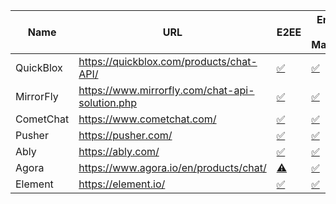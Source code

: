 | Name      | URL                                             | E2EE | Encryption Key Management | Group | File Share | Moderation | Presence | PNs  | Receipts | Analytics | Voice | Bots | Cost | Uptime | SLAs | Compliance | UI SDK | O11y | Funding |
| --------- | ----------------------------------------------- | ---- | ------------------------- | ----- | ---------- | ---------- | -------- | ---- | -------- | --------- | ----- | ---- | ---- | ------ | ---- | ---------- | ------ | ---- | ------- |
| QuickBlox | https://quickblox.com/products/chat-API/        | [✅](https://quickblox.com/blog/end-to-end-encryption-and-its-benefits-for-your-messenger-app/) | [✅](https://quickblox.com/hosting/hipaa-compliant-hosting/) | [✅](https://quickblox.com/products/chat/) | [✅](https://quickblox.com/products/chat/) | [✅](https://quickblox.com/products/chat/) | [✅](https://quickblox.com/products/chat/) | [✅](https://quickblox.com/products/push-notifications/) | [✅](https://quickblox.com/products/chat/) |           | [✅](https://quickblox.com/products/voice-and-video-calling/) | [✅](https://quickblox.com/blog/choosing-the-right-chat-sdk-what-developers-need-to-know/) | [✅](https://quickblox.com/hosting/hipaa-compliant-hosting/) | [✅](https://quickblox.com/hosting/hipaa-compliant-hosting/) | [✅](https://quickblox.com/enterprise/) | [✅](https://quickblox.com/hosting/hipaa-compliant-hosting/) | [✅](https://quickblox.com/products/chat/) |      | [✅](https://www.crunchbase.com/organization/quickblox) |
| MirrorFly | https://www.mirrorfly.com/chat-api-solution.php | [✅](https://www.mirrorfly.com/chat-security.php) | [✅](https://www.mirrorfly.com/chat-security.php) | [✅](https://www.mirrorfly.com/chat-api-solution.php) | [✅](https://www.mirrorfly.com/chat-api-solution.php) | [✅](https://www.mirrorfly.com/chat-api-solution.php) | [✅](https://www.mirrorfly.com/chat-api-solution.php) | [✅](https://www.mirrorfly.com/chat-api-solution.php) | [✅](https://www.mirrorfly.com/chat-api-solution.php) | [✅](https://www.mirrorfly.com/chat-api-solution.php) | [✅](https://www.mirrorfly.com/) | [✅](https://www.mirrorfly.com/multi-tenant-chat-for-saas.php) | [✅](https://www.mirrorfly.com/pricing.php) | [✅](https://www.mirrorfly.com/chat-api-solution.php) | [✅](https://www.mirrorfly.com/chat-api-solution.php) | [✅](https://www.mirrorfly.com/hipaa-compliant-chat-api.php) | [✅](https://www.mirrorfly.com/chat/sdk/) |      |         |
| CometChat | https://www.cometchat.com/                      | [✅](https://www.cometchat.com/tutorials/build-end-to-end-encrypted-chat-app) | [✅](https://www.cometchat.com/features/security-compliance) | [✅](https://www.cometchat.com/chat-and-messaging) | [✅](https://www.cometchat.com/features/all-features) | [✅](https://www.cometchat.com/features/all-features) | [✅](https://www.cometchat.com/features/all-features) | [✅](https://www.cometchat.com/features/all-features) | [✅](https://www.cometchat.com/features/all-features) | [✅](https://www.cometchat.com/features/all-features) | [✅](https://www.cometchat.com/) | [✅](https://www.cometchat.com/features/all-features) | [✅](https://www.cometchat.com/pricing) | [✅](https://www.cometchat.com/) | [✅](https://www.cometchat.com/) | [✅](https://www.cometchat.com/hipaa-compliant-chat-api) | [✅](https://www.cometchat.com/features/all-features) | [⚠️](https://status.cometchat.com/) | [✅](https://www.crunchbase.com/organization/cometchat) |
| Pusher    | https://pusher.com/                             | [✅](https://pusher.com/docs/channels/using_channels/encrypted-channels/) | [✅](https://pusher.com/docs/channels/using_channels/encrypted-channels/) | [✅](https://pusher.com/channels/use-cases/chat/) |            |            | [✅](https://pusher.com/channels/use-cases/chat/) |      | [✅](https://pusher.com/channels/use-cases/chat/) | [⚠️](https://pusher.com/channels/features/) |       |      | [✅](https://pusher.com/channels/pricing/) | [✅](https://pusher.com/legal-archived/channels-sla/) | [✅](https://pusher.com/legal-archived/channels-sla/) | [✅](https://pusher.com/security/) | [✅](https://pusher.com/channels/) | [⚠️](https://pusher.com/channels/features/) | [✅](https://www.crunchbase.com/organization/pusher-ltd) |
| Ably      | https://ably.com/                               | [✅](https://ably.com/security-and-compliance) | [✅](https://ably.com/security-and-compliance) | [✅](https://ably.com/chat) | | [✅](https://ably.com/chat) | [✅](https://ably.com/chat) | [✅](https://ably.com/push-notifications) | [✅](https://ably.com/chat) | [✅](https://ably.com/platform) |       |      | [✅](https://ably.com/pricing) | [✅](https://ably.com/) | [✅](https://ably.com/) | [✅](https://ably.com/security-and-compliance) | [✅](https://ably.com/chat/sdk) | [✅](https://ably.com/platform) | [✅](https://www.crunchbase.com/funding_round/ably-series-b--097fe4f8) |
| Agora     | https://www.agora.io/en/products/chat/          | [⚠️](https://docs.agora.io/en/video-calling/reference/security) | [✅](https://docs.agora.io/en/agora-chat/reference/security-best-practice) | [✅](https://www.agora.io/en/products/chat/) | [✅](https://www.agora.io/en/products/chat/) | [✅](https://www.agora.io/en/products/chat/) | [✅](https://docs.agora.io/en/agora-chat/overview/product-overview) | [✅](https://docs.agora.io/en/agora-chat/overview/product-overview) | [✅](https://docs.agora.io/en/agora-chat/overview/product-overview) | [✅](https://docs.agora.io/en/agora-chat/overview/product-overview) | [✅](https://www.agora.io/en/products/voice-call/) |      | [✅](https://www.agora.io/en/pricing/chat/) | [✅](https://www.agora.io/en/) | [✅](https://docs.agora.io/en/signaling/overview/beginners-guide) | [✅](https://www.agora.io/en/compliance/) | [✅](https://www.agora.io/en/products/chat/) | [✅](https://docs.agora.io/en/agora-chat/overview/product-overview) | [✅](https://www.crunchbase.com/organization/agora-io) |
| Element   | https://element.io/                             | [✅](https://element.io/features/end-to-end-encryption) | [✅](https://element.io/features/end-to-end-encryption) | [✅](https://element.io/features) | [✅](https://element.io/features) | [✅](https://element.io/features) | [✅](https://element.io/matrix-benefits) | [✅](https://element.io/features) | [✅](https://element.io/features) |           | [✅](https://element.io/blog/introducing-native-matrix-voip-with-element-call/) | [✅](https://element.io/features) | [✅](https://element.io/pricing) | [✅](https://element.io/matrix-benefits) | [✅](https://element.io/pricing) | [✅](https://element.io/features) | [✅](https://element.io/matrix-benefits) |      | [✅](https://www.crunchbase.com/funding_round/new-vector-im-series-b--418b3026) |